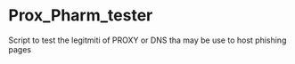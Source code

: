 # Prox_Pharm_tester
Script to test the legitmiti of PROXY or DNS tha may be use to host phishing pages
